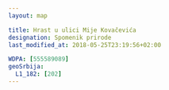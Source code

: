 ```yaml
---
layout: map

title: Hrast u ulici Mije Kovačevića
designation: Spomenik prirode
last_modified_at: 2018-05-25T23:19:56+02:00

WDPA: [555589089]
geoSrbija:
  L1_182: [202]
---
```

